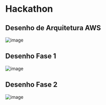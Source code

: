 # Hackathon


## Desenho de Arquitetura AWS
![image](https://github.com/negospo/Hackathon/assets/39103031/a4995d4d-af89-4d82-998e-99bfc7bbd9dd)

## Desenho Fase 1
![image](https://github.com/negospo/Hackathon/assets/39103031/7f400e95-c0b6-4f6b-933b-c17a27f17dcb)

## Desenho Fase 2
![image](https://github.com/negospo/Hackathon/assets/39103031/fd4d70c8-bc0b-43b9-b585-c60312318f23)
